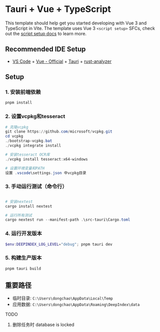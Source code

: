 # Tauri + Vue + TypeScript

This template should help get you started developing with Vue 3 and TypeScript in Vite. The template uses Vue 3 `<script setup>` SFCs, check out the [script setup docs](https://v3.vuejs.org/api/sfc-script-setup.html#sfc-script-setup) to learn more.

## Recommended IDE Setup

- [VS Code](https://code.visualstudio.com/) + [Vue - Official](https://marketplace.visualstudio.com/items?itemName=Vue.volar) + [Tauri](https://marketplace.visualstudio.com/items?itemName=tauri-apps.tauri-vscode) + [rust-analyzer](https://marketplace.visualstudio.com/items?itemName=rust-lang.rust-analyzer)

## Setup

### 1. 安装前端依赖
```powershell
pnpm install
```

### 2. 设置vcpkg和tesseract
```powershell
# 克隆vcpkg
git clone https://github.com/microsoft/vcpkg.git
cd vcpkg
./bootstrap-vcpkg.bat
./vcpkg integrate install

# 安装tesseract OCR库
./vcpkg install tesseract:x64-windows

# 设置环境变量和PATH
设置 .vscode\settings.json 中vcpkg目录
```

### 3. 手动运行测试（命令行）
```powershell

# 安装nextest
cargo install nextest

# 运行所有测试
cargo nextest run --manifest-path .\src-tauri\Cargo.toml
```

### 4. 运行开发版本
```powershell
$env:DEEPINDEX_LOG_LEVEL="debug"; pnpm tauri dev
```

### 5. 构建生产版本
```powershell
pnpm tauri build
```

## 重要路径

- 临时目录: `C:\Users\dongchao\AppData\Local\Temp`
- 应用数据: `C:\Users\dongchao\AppData\Roaming\DeepIndex\data`

TODO
1. 删除任务时 database is locked
